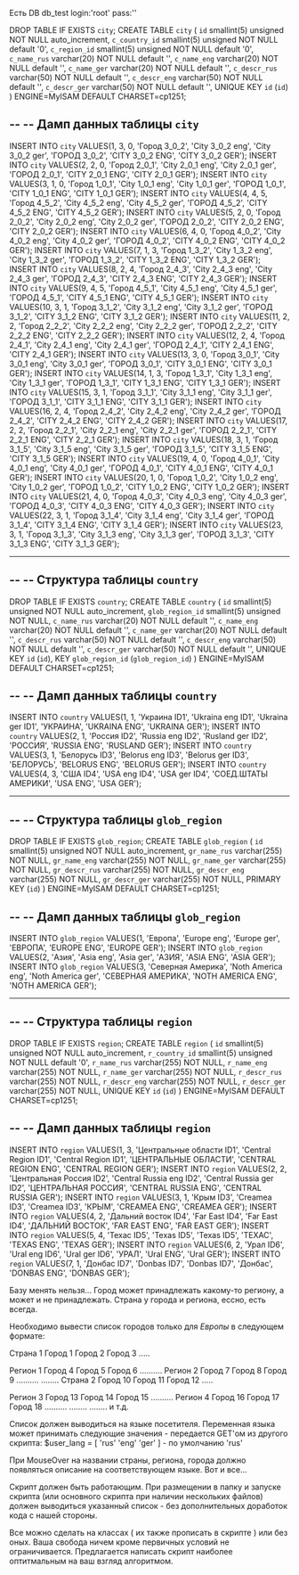 Есть DB	 db_test   login:'root' pass:''


DROP TABLE IF EXISTS `city`;
CREATE TABLE `city` (
  `id` smallint(5) unsigned NOT NULL auto_increment,
  `c_country_id` smallint(5) unsigned NOT NULL default '0',
  `c_region_id` smallint(5) unsigned NOT NULL default '0',
  `c_name_rus` varchar(20) NOT NULL default '',
  `c_name_eng` varchar(20) NOT NULL default '',
  `c_name_ger` varchar(20) NOT NULL default '',
  `c_descr_rus` varchar(50) NOT NULL default '',
  `c_descr_eng` varchar(50) NOT NULL default '',
  `c_descr_ger` varchar(50) NOT NULL default '',
  UNIQUE KEY `id` (`id`)
) ENGINE=MyISAM  DEFAULT CHARSET=cp1251;

--
-- Дамп данных таблицы `city`
--

INSERT INTO `city` VALUES(1,  3, 0, 'Город 3_0_2', 'City 3_0_2 eng', 'City 3_0_2 ger', 'ГОРОД 3_0_2', 'CITY 3_0_2 ENG', 'CITY 3_0_2  GER');
INSERT INTO `city` VALUES(2,  2, 0, 'Город 2_0_1', 'City 2_0_1 eng', 'City 2_0_1 ger', 'ГОРОД 2_0_1', 'CITY 2_0_1 ENG', 'CITY 2_0_1  GER');
INSERT INTO `city` VALUES(3,  1, 0, 'Город 1_0_1', 'City 1_0_1 eng', 'City 1_0_1 ger', 'ГОРОД 1_0_1', 'CITY 1_0_1 ENG', 'CITY 1_0_1 GER');
INSERT INTO `city` VALUES(4,  4, 5, 'Город 4_5_2', 'City 4_5_2 eng', 'City 4_5_2 ger', 'ГОРОД 4_5_2', 'CITY 4_5_2 ENG', 'CITY 4_5_2 GER');
INSERT INTO `city` VALUES(5,  2, 0, 'Город 2_0_2', 'City 2_0_2 eng', 'City 2_0_2 ger', 'ГОРОД 2_0_2', 'CITY 2_0_2 ENG', 'CITY 2_0_2  GER');
INSERT INTO `city` VALUES(6,  4, 0, 'Город 4_0_2', 'City 4_0_2 eng', 'City 4_0_2 ger', 'ГОРОД 4_0_2', 'CITY 4_0_2 ENG', 'CITY 4_0_2 GER');
INSERT INTO `city` VALUES(7,  1, 3, 'Город 1_3_2', 'City 1_3_2 eng', 'City 1_3_2 ger', 'ГОРОД 1_3_2', 'CITY 1_3_2 ENG', 'CITY 1_3_2  GER');
INSERT INTO `city` VALUES(8,  2, 4, 'Город 2_4_3', 'City 2_4_3 eng', 'City 2_4_3 ger', 'ГОРОД 2_4_3', 'CITY 2_4_3 ENG', 'CITY 2_4_3  GER');
INSERT INTO `city` VALUES(9,  4, 5, 'Город 4_5_1', 'City 4_5_1 eng', 'City 4_5_1 ger', 'ГОРОД 4_5_1', 'CITY 4_5_1 ENG', 'CITY 4_5_1 GER');
INSERT INTO `city` VALUES(10, 3, 1, 'Город 3_1_2', 'City 3_1_2 eng', 'City 3_1_2 ger', 'ГОРОД 3_1_2', 'CITY 3_1_2 ENG', 'CITY 3_1_2  GER');
INSERT INTO `city` VALUES(11, 2, 2, 'Город 2_2_2', 'City 2_2_2 eng', 'City 2_2_2 ger', 'ГОРОД 2_2_2', 'CITY 2_2_2 ENG', 'CITY 2_2_2 GER');
INSERT INTO `city` VALUES(12, 2, 4, 'Город 2_4_1', 'City 2_4_1 eng', 'City 2_4_1 ger', 'ГОРОД 2_4_1', 'CITY 2_4_1 ENG', 'CITY 2_4_1  GER');
INSERT INTO `city` VALUES(13, 3, 0, 'Город 3_0_1', 'City 3_0_1 eng', 'City 3_0_1 ger', 'ГОРОД 3_0_1', 'CITY 3_0_1 ENG', 'CITY 3_0_1  GER');
INSERT INTO `city` VALUES(14, 1, 3, 'Город 1_3_1', 'City 1_3_1 eng', 'City 1_3_1 ger', 'ГОРОД 1_3_1', 'CITY 1_3_1 ENG', 'CITY 1_3_1  GER');
INSERT INTO `city` VALUES(15, 3, 1, 'Город 3_1_1', 'City 3_1_1 eng', 'City 3_1_1 ger', 'ГОРОД 3_1_1', 'CITY 3_1_1 ENG', 'CITY 3_1_1  GER');
INSERT INTO `city` VALUES(16, 2, 4, 'Город 2_4_2', 'City 2_4_2 eng', 'City 2_4_2 ger', 'ГОРОД 2_4_2', 'CITY 2_4_2 ENG', 'CITY 2_4_2  GER');
INSERT INTO `city` VALUES(17, 2, 2, 'Город 2_2_1', 'City 2_2_1 eng', 'City 2_2_1 ger', 'ГОРОД 2_2_1', 'CITY 2_2_1 ENG', 'CITY 2_2_1  GER');
INSERT INTO `city` VALUES(18, 3, 1, 'Город 3_1_5', 'City 3_1_5 eng', 'City 3_1_5 ger', 'ГОРОД 3_1_5', 'CITY 3_1_5 ENG', 'CITY 3_1_5  GER');
INSERT INTO `city` VALUES(19, 4, 0, 'Город 4_0_1', 'City 4_0_1 eng', 'City 4_0_1 ger', 'ГОРОД 4_0_1', 'CITY 4_0_1 ENG', 'CITY 4_0_1 GER');
INSERT INTO `city` VALUES(20, 1, 0, 'Город 1_0_2', 'City 1_0_2 eng', 'City 1_0_2 ger', 'ГОРОД 1_0_2', 'CITY 1_0_2 ENG', 'CITY 1_0_2  GER');
INSERT INTO `city` VALUES(21, 4, 0, 'Город 4_0_3', 'City 4_0_3 eng', 'City 4_0_3 ger', 'ГОРОД 4_0_3', 'CITY 4_0_3 ENG', 'CITY 4_0_3 GER');
INSERT INTO `city` VALUES(22, 3, 1, 'Город 3_1_4', 'City 3_1_4 eng', 'City 3_1_4 ger', 'ГОРОД 3_1_4', 'CITY 3_1_4 ENG', 'CITY 3_1_4  GER');
INSERT INTO `city` VALUES(23, 3, 1, 'Город 3_1_3', 'City 3_1_3 eng', 'City 3_1_3 ger', 'ГОРОД 3_1_3', 'CITY 3_1_3 ENG', 'CITY 3_1_3  GER');

-- --------------------------------------------------------

--
-- Структура таблицы `country`
--

DROP TABLE IF EXISTS `country`;
CREATE TABLE `country` (
  `id` smallint(5) unsigned NOT NULL auto_increment,
  `glob_region_id` smallint(5) unsigned NOT NULL,
  `c_name_rus` varchar(20) NOT NULL default '',
  `c_name_eng` varchar(20) NOT NULL default '',
  `c_name_ger` varchar(20) NOT NULL default '',
  `c_descr_rus` varchar(50) NOT NULL default '',
  `c_descr_eng` varchar(50) NOT NULL default '',
  `c_descr_ger` varchar(50) NOT NULL default '',
  UNIQUE KEY `id` (`id`),
  KEY `glob_region_id` (`glob_region_id`)
) ENGINE=MyISAM  DEFAULT CHARSET=cp1251;

--
-- Дамп данных таблицы `country`
--

INSERT INTO `country` VALUES(1, 1, 'Украина ID1', 'Ukraina eng ID1', 'Ukraina ger ID1', 'УКРАИНА', 'UKRAINA ENG', 'UKRAINA GER');
INSERT INTO `country` VALUES(2, 1, 'Россия ID2', 'Russia eng ID2', 'Rusland ger ID2', 'РОССИЯ', 'RUSSIA ENG', 'RUSLAND GER');
INSERT INTO `country` VALUES(3, 1, 'Белорусь ID3', 'Belorus eng ID3', 'Belorus ger ID3', 'БЕЛОРУСЬ', 'BELORUS ENG', 'BELORUS GER');
INSERT INTO `country` VALUES(4, 3, 'США ID4', 'USA eng ID4', 'USA ger ID4', 'СОЕД.ШТАТЫ АМЕРИКИ', 'USA ENG', 'USA GER');

-- --------------------------------------------------------

--
-- Структура таблицы `glob_region`
--

DROP TABLE IF EXISTS `glob_region`;
CREATE TABLE `glob_region` (
  `id` smallint(5) unsigned NOT NULL auto_increment,
  `gr_name_rus` varchar(255) NOT NULL,
  `gr_name_eng` varchar(255) NOT NULL,
  `gr_name_ger` varchar(255) NOT NULL,
  `gr_descr_rus` varchar(255) NOT NULL,
  `gr_descr_eng` varchar(255) NOT NULL,
  `gr_descr_ger` varchar(255) NOT NULL,
  PRIMARY KEY  (`id`)
) ENGINE=MyISAM  DEFAULT CHARSET=cp1251;

--
-- Дамп данных таблицы `glob_region`
--

INSERT INTO `glob_region` VALUES(1, 'Европа', 'Europe eng', 'Europe ger', 'ЕВРОПА', 'EUROPE ENG', 'EUROPE GER');
INSERT INTO `glob_region` VALUES(2, 'Азия', 'Asia eng', 'Asia ger', 'АЗИЯ', 'ASIA ENG', 'ASIA GER');
INSERT INTO `glob_region` VALUES(3, 'Северная Америка', 'Noth America eng', 'Noth America ger', 'СЕВЕРНАЯ АМЕРИКА', 'NOTH AMERICA ENG', 'NOTH AMERICA GER');

-- --------------------------------------------------------

--
-- Структура таблицы `region`
--

DROP TABLE IF EXISTS `region`;
CREATE TABLE `region` (
  `id` smallint(5) unsigned NOT NULL auto_increment,
  `r_country_id` smallint(5) unsigned NOT NULL default '0',
  `r_name_rus` varchar(255) NOT NULL,
  `r_name_eng` varchar(255) NOT NULL,
  `r_name_ger` varchar(255) NOT NULL,
  `r_descr_rus` varchar(255) NOT NULL,
  `r_descr_eng` varchar(255) NOT NULL,
  `r_descr_ger` varchar(255) NOT NULL,
  UNIQUE KEY `id` (`id`)
) ENGINE=MyISAM  DEFAULT CHARSET=cp1251;

--
-- Дамп данных таблицы `region`
--

INSERT INTO `region` VALUES(1, 3, 'Центральные области ID1', 'Central Region ID1', 'Central Region ID1', 'ЦЕНТРАЛЬНЫЕ ОБЛАСТИ', 'CENTRAL REGION ENG', 'CENTRAL REGION GER');
INSERT INTO `region` VALUES(2, 2, 'Центральная Россия ID2', 'Central Russia eng ID2', 'Central Russia ger ID2', 'ЦЕНТРАЛЬНАЯ РОССИЯ', 'CENTRAL RUSSIA ENG', 'CENTRAL RUSSIA GER');
INSERT INTO `region` VALUES(3, 1, 'Крым ID3', 'Creamea ID3', 'Creamea ID3', 'КРЫМ', 'CREAMEA ENG', 'CREAMEA GER');
INSERT INTO `region` VALUES(4, 2, 'Дальний восток ID4', 'Far East ID4', 'Far East ID4', 'ДАЛЬНИЙ ВОСТОК', 'FAR EAST ENG', 'FAR EAST GER');
INSERT INTO `region` VALUES(5, 4, 'Техас ID5', 'Texas ID5', 'Texas ID5', 'ТЕХАС', 'TEXAS ENG', 'TEXAS GER');
INSERT INTO `region` VALUES(6, 2, 'Урал ID6', 'Ural eng ID6', 'Ural ger ID6', 'УРАЛ', 'Ural ENG', 'Ural GER');
INSERT INTO `region` VALUES(7, 1, 'Донбас ID7', 'Donbas ID7', 'Donbas ID7', 'Донбас', 'DONBAS ENG', 'DONBAS GER');

Базу менять нельзя...
Город может принадлежать какому-то региону, а может и не принадлежать.
Страна у города и региона, ессно, есть всегда.

Необходимо вывести список городов только для _Европы_ в следующем формате:

Страна 1
  Город 1
  Город 2
  Город 3
  .....

   Регион 1
     Город 4
     Город 5
     Город 6
     ..........
   Регион 2
     Город 7
     Город 8
     Город 9
     ..........
   ........
Страна 2
  Город 10
  Город 11
  Город 12
  .....

   Регион 3
     Город 13
     Город 14
     Город 15
     ..........
   Регион 4
     Город 16
     Город 17
     Город 18
     ..........
   ........
........
и т.д.


Список должен выводиться на языке посетителя.
Переменная языка может принимать следующие значения - передается GET'ом из другого скрипта:
$user_lang = [ 'rus' 'eng' 'ger' ]  - по умолчанию 'rus'

При MouseOver на названии страны, региона, города должно появляться описание
на соответствующем языке.
Вот и все...

Скрипт должен быть работающим.
При размещении в папку и запуске скрипта (или основного скрипта при наличии нескольких файлов) должен выводиться указанный список -
без дополнительных доработок кода с нашей стороны.

Все можно сделать на классах ( их также прописать в скрипте ) или без оных.
Ваша свобода ничем кроме первичных условий не ограничивается.
Предлагается написать скрипт наиболее оптитмальным на ваш взгляд алгоритмом.




